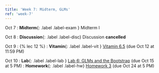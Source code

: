 ```yaml
---
title: 'Week 7: Midterm, GLMs'
ref: 'week-7'
---
```


Oct 7
: **Midterm**{: .label .label-exam } Midterm I

Oct 8
: **Discussion**{: .label .label-disc} Discussion **cancelled**

Oct 9
: {% lec 12 %}
: **Vitamin**{: .label .label-vit } [Vitamin 6.5](https://www.gradescope.com/courses/1104495) (due Oct 12 at 11:59 PM)

Oct 10
: **Lab**{: .label .label-lab } [Lab 6: GLMs and the Bootstrap](https://data102.datahub.berkeley.edu/hub/user-redirect/git-pull?repo=https%3A%2F%2Fgithub.com%2Fds-102%2Ffa25-materials&branch=main&urlpath=lab%2Ftree%2Ffa25-materials%2Flab%2Flab06%2Flab06.ipynb)  (due Oct 15 at 5 PM)
: **Homework**{: .label .label-hw} [Homework 3](https://data102.datahub.berkeley.edu/) (due Oct 24 at 5 PM)
